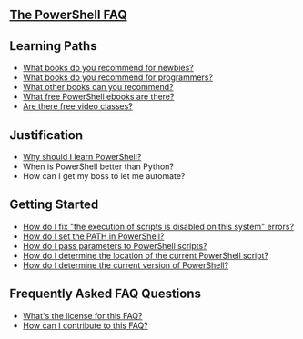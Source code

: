 ## [The PowerShell FAQ](README.md)

## Learning Paths

* [What books do you recommend for newbies?](books-for-newbies.md)
* [What books do you recommend for programmers?](books-for-programmers.md)
* [What other books can you recommend?](more-book-recommendations.md)
* [What free PowerShell ebooks are there?](free-ebooks.md)
* [Are there free video classes?](video-resources.md)

## Justification

* [Why should I learn PowerShell?](why-powershell.md)
* When is PowerShell better than Python?
* How can I get my boss to let me automate?

## Getting Started

* [How do I fix "the execution of scripts is disabled on this system" errors?](execution-policy.md)
* [How do I set the PATH in PowerShell?](environment-variables.md)
* [How do I pass parameters to PowerShell scripts?](parameters.md)
* [How do I determine the location of the current PowerShell script?](script-root.md)
* [How do I determine the current version of PowerShell?](powershell-version.md)

## Frequently Asked FAQ Questions

* [What's the license for this FAQ?](faq-faq.md)
* [How can I contribute to this FAQ?](how-can-i-contribute-to-this-faq.md)




